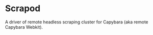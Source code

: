 Scrapod
=======

A driver of remote headless scraping cluster for Capybara (aka remote Capybara Webkit).
